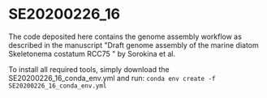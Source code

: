 # SE20200226_16

The code deposited here contains the genome assembly workflow as described in the manuscript "Draft genome assembly of the marine diatom Skeletonema costatum RCC75
" by Sorokina et al. 

To install all required tools, simply download the SE20200226_16_conda_env.yml and run: 
```conda env create -f SE20200226_16_conda_env.yml```
